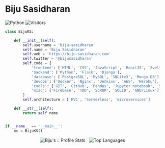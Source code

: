 # Biju Sasidharan
![Python](https://github.com/rafnixg/rafnixg/workflows/Python%20application/badge.svg?branch=master&event=schedule) ![Visitors](https://visitor-badge.laobi.icu/badge?page_id=biju-sasidharan.biju-sasidharan)

```python
class BijuKS:

    def __init__(self):
        self.username = 'biju-sasidharan'
        self.name = 'Biju Sasidharan'
        self.web = 'https://biju-sasidharan.com'
        self.twitter = '@bijusasidharan'
        self.code = {
            'frontend': ['HTML', 'CSS', 'JavaScript', 'ReactJS', 'Svelte', 'Boostrap', 'TailWind'],
            'backend': ['Python', 'Flask', 'Django'],
            'database': ['PostgreSQL', 'MySQL', 'SQLite3', 'Mongo DB'],
            'devops': ['Docker', 'Nginx', 'Jenkins', 'AWS', 'Heroku'],
            'tools': ['GIT', 'GitHub', 'Pandas', 'Jupyter notebook', 'SQLAlchemy', 'Redis', 'Celery'],
            'misc': ['Firebase', 'TDD', 'SCRUM', 'SOLID', 'GNU/Linux']
        }
        self.architecture = ['MVC', 'Serverless', 'microservices']

    def __str__(self):
        return self.name


if __name__ == '__main__':
    me = BijuKS()

```

<p align="center">
    <img src="https://github-readme-stats.vercel.app/api?username=biju-sasidharan&show_icons=true)" alt="Biju's :: Profile Stats"/> &nbsp;
    <img src="https://github-readme-stats.vercel.app/api/top-langs/?username=biju-sasidharan&layout=compact&card_height=45" alt="Top Languages" />
</p>
